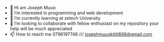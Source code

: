 - 👋 Hi am Joseph Muuo
- 👀 I’m interested in programming and web development
- 🌱 I’m currently learning at zetech University
- 💞️ I’m looking to collaborate with fellow enthusiast on my repository your help  will be much appreciated
- 📫 How to reach me 0796197748   /// josephmuuokitili666@gmail.com
  

<!---
josephmuuokitili/josephmuuokitili is a ✨ special ✨ repository because its `README.md` (this file) appears on your GitHub profile.
You can click the Preview link to take a look at your changes.
--->

